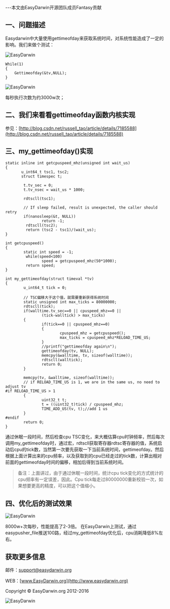 ---本文由EasyDarwin开源团队成员Fantasy贡献

## 一、问题描述 ##
Easydarwin中大量使用gettimeofday来获取系统时间，对系统性能造成了一定的影响。我们来做个测试：

![EasyDarwin](http://www.easydarwin.org/github/images/easydarwin/doc/gettimeofday/20160519222500202)


	While(1)
	{
		Gettimeofday(&tv,NULL);
	}


![EasyDarwin](http://www.easydarwin.org/github/images/easydarwin/doc/gettimeofday/20160519222553786)

每秒执行次数为约3000w次；

## 二、我们来看看gettimeofday函数内核实现 ##
参见：[http://blog.csdn.net/russell_tao/article/details/7185588](http://blog.csdn.net/russell_tao/article/details/7185588)

## 三、my_gettimeofday()实现 ##

	static inline int getcpuspeed_mhz(unsigned int wait_us)
	{
	       u_int64_t tsc1, tsc2;
	       struct timespec t;
	
	        t.tv_sec = 0;
	        t.tv_nsec = wait_us * 1000;
	
	        rdtscll(tsc1);
	
	        // If sleep failed, result is unexpected, the caller should retry
	        if(nanosleep(&t, NULL))
	                return -1;
	         rdtscll(tsc2);
	         return (tsc2 - tsc1)/(wait_us);
	} 
	
	int getcpuspeed()
	{
	        static int speed = -1;
	         while(speed<100)
	                speed = getcpuspeed_mhz(50*1000);
	         return speed;
	}
	
	int my_gettimeofday(struct timeval *tv)
	{
	        u_int64_t tick = 0;
	
	        // TSC偏移大于这个值，就需要重新获得系统时间
	        static unsigned int max_ticks = 80000000;
			rdtscll(tick);
	        if(walltime.tv_sec==0 || cpuspeed_mhz==0 ||
	                (tick-walltick) > max_ticks)
	        {
	                if(tick==0 || cpuspeed_mhz==0)
	                {
	                        cpuspeed_mhz = getcpuspeed();
	                        max_ticks = cpuspeed_mhz*RELOAD_TIME_US;
	                }
					//printf("gettimeofday again\n");
	                gettimeofday(tv, NULL);
	                memcpy(&walltime, tv, sizeof(walltime));
	                rdtscll(walltick);
	                return 0;
	        }
	
	        memcpy(tv, &walltime, sizeof(walltime));
	        // if RELOAD_TIME_US is 1, we are in the same us, no need to adjust tv
	#if RELOAD_TIME_US > 1
	        {
	                uint32_t t;
	                t = ((uint32_t)tick) / cpuspeed_mhz;
	                TIME_ADD_US(tv, t);//add 1 us
	        }
	#endif
	        return 0;
	}


通过休眠一段时间，然后检查cpu TSC变化，来大概估算cpu时钟频率，然后每次调用my_gettimeofday时，通过宏，rdtscll获取寄存器rdtsc寄存器的值，系统启动后cpu的tick数，当然第一次要先获取一下当前系统时间，gettimeofday。然后根据上面计算出来的cpu频率，以及获取到的cpu已经走过的tick数，计算出相对前面的gettimeofday时间的偏移，相加后得到当前系统时间。

> 备注：上面讲过，由于通过休眠一段时间，统计cpu tick变化的方式统计的cpu频率有一定误差，因此。Cpu tick每走过80000000重新校验一次，如果想要更高的精度，可以把这个值缩小。

## 四、优化后的测试效果 ##

![EasyDarwin](http://www.easydarwin.org/github/images/easydarwin/doc/gettimeofday/20160519223006766)

8000w+次每秒，性能提高了2-3倍。
在EasyDarwin上测试，通过easypusher_file推送100路，经过my_gettimeofday优化后，cpu消耗降低8%左右。

## 获取更多信息 ##

邮件：[support@easydarwin.org](mailto:support@easydarwin.org) 

WEB：[www.EasyDarwin.org](http://www.easydarwin.org)

Copyright &copy; EasyDarwin.org 2012-2016

![EasyDarwin](http://www.easydarwin.org/skin/easydarwin/images/wx_qrcode.jpg)